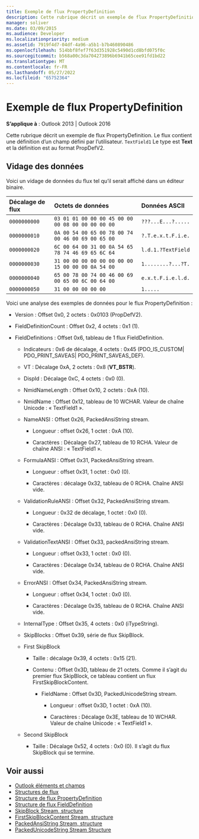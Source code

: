 ```yaml
---
title: Exemple de flux PropertyDefinition
description: Cette rubrique décrit un exemple de flux PropertyDefinition, qui contient une définition d’un champ défini par l’utilisateur.
manager: soliver
ms.date: 03/09/2015
ms.audience: Developer
ms.localizationpriority: medium
ms.assetid: 7919f4d7-04df-4a96-a5b1-b7b460890486
ms.openlocfilehash: 514bbf8fef7f63d351928c5490d1cd8bfd075f0c
ms.sourcegitcommit: b568a00c3da704273896b6941b65cee91fd1bd22
ms.translationtype: MT
ms.contentlocale: fr-FR
ms.lasthandoff: 05/27/2022
ms.locfileid: "65752364"
---
```

# <a name="propertydefinition-stream-sample"></a>Exemple de flux PropertyDefinition

**S’applique à** : Outlook 2013 | Outlook 2016
  
Cette rubrique décrit un exemple de flux PropertyDefinition. Le flux contient une définition d’un champ défini par l’utilisateur. `TextField1` Le type est **Text** et la définition est au format PropDefV2.
  
## <a name="data-dump"></a>Vidage des données

Voici un vidage de données du flux tel qu’il serait affiché dans un éditeur binaire.
  
|Décalage de flux|Octets de données|Données ASCII|
|:-----|:-----|:-----|
| `0000000000` <br/> | `03 01 01 00 00 00 45 00 00 00 08 00 00 00 00 00` <br/> | `???...E...?.....` <br/> |
| `0000000010` <br/> | `0A 00 54 00 65 00 78 00 74 00 46 00 69 00 65 00` <br/> | `?.T.e.x.t.F.i.e.` <br/> |
| `0000000020` <br/> | `6C 00 64 00 31 00 0A 54 65 78 74 46 69 65 6C 64` <br/> | `l.d.1.?TextField` <br/> |
| `0000000030` <br/> | `31 00 00 00 00 00 00 00 00 15 00 00 00 0A 54 00` <br/> | `1........?...?T.` <br/> |
| `0000000040` <br/> | `65 00 78 00 74 00 46 00 69 00 65 00 6C 00 64 00` <br/> | `e.x.t.F.i.e.l.d.` <br/> |
| `0000000050` <br/> | `31 00 00 00 00 00` <br/> | `1.....` <br/> |

Voici une analyse des exemples de données pour le flux PropertyDefinition :
  
- Version : Offset 0x0, 2 octets : 0x0103 (PropDefV2).

- FieldDefinitionCount : Offset 0x2, 4 octets : 0x1 (1).

- FieldDefinitions : Offset 0x6, tableau de 1 flux FieldDefinition.

  - Indicateurs : 0x6 de décalage, 4 octets : 0x45 (PDO_IS_CUSTOM| PDO_PRINT_SAVEAS| PDO_PRINT_SAVEAS_DEF).

  - VT : Décalage 0xA, 2 octets : 0x8 (**VT_BSTR**).

  - DispId : Décalage 0xC, 4 octets : 0x0 (0).

  - NmidNameLength : Offset 0x10, 2 octets : 0xA (10).

  - NmidName : Offset 0x12, tableau de 10 WCHAR. Valeur de chaîne Unicode : « TextField1 ».

  - NameANSI : Offset 0x26, PackedAnsiString stream.

    - Longueur : offset 0x26, 1 octet : 0xA (10).

    - Caractères : Décalage 0x27, tableau de 10 RCHA. Valeur de chaîne ANSI : « TextField1 ».

  - FormulaANSI : Offset 0x31, PackedAnsiString stream.

    - Longueur : offset 0x31, 1 octet : 0x0 (0).

    - Caractères : décalage 0x32, tableau de 0 RCHA. Chaîne ANSI vide.

  - ValidationRuleANSI : Offset 0x32, PackedAnsiString stream.

    - Longueur : 0x32 de décalage, 1 octet : 0x0 (0).

    - Caractères : Décalage 0x33, tableau de 0 RCHA. Chaîne ANSI vide.

  - ValidationTextANSI : Offset 0x33, packedAnsiString stream.

    - Longueur : offset 0x33, 1 octet : 0x0 (0).

    - Caractères : Décalage 0x34, tableau de 0 RCHA. Chaîne ANSI vide.

  - ErrorANSI : Offset 0x34, PackedAnsiString stream.

    - Longueur : offset 0x34, 1 octet : 0x0 (0).

    - Caractères : Décalage 0x35, tableau de 0 RCHA. Chaîne ANSI vide.

  - InternalType : Offset 0x35, 4 octets : 0x0 (iTypeString).

  - SkipBlocks : Offset 0x39, série de flux SkipBlock.

  - First SkipBlock

    - Taille : décalage 0x39, 4 octets : 0x15 (21).

    - Contenu : Offset 0x3D, tableau de 21 octets. Comme il s’agit du premier flux SkipBlock, ce tableau contient un flux FirstSkipBlockContent.

      - FieldName : Offset 0x3D, PackedUnicodeString stream.

        - Longueur : offset 0x3D, 1 octet : 0xA (10).

        - Caractères : Décalage 0x3E, tableau de 10 WCHAR. Valeur de chaîne Unicode : « TextField1 ».

  - Second SkipBlock

    - Taille : Décalage 0x52, 4 octets : 0x0 (0). Il s’agit du flux SkipBlock qui se termine.

## <a name="see-also"></a>Voir aussi

- [Outlook éléments et champs](outlook-items-and-fields.md)
- [Structures de flux](stream-structures.md)
- [Structure de flux PropertyDefinition](propertydefinition-stream-structure.md)
- [Structure de flux FieldDefinition](fielddefinition-stream-structure.md)
- [SkipBlock Stream, structure](skipblock-stream-structure.md)
- [FirstSkipBlockContent Stream, structure](firstskipblockcontent-stream-structure.md)
- [PackedAnsiString Stream, structure](packedansistring-stream-structure.md)
- [PackedUnicodeString Stream Structure](packedunicodestring-stream-structure.md)
